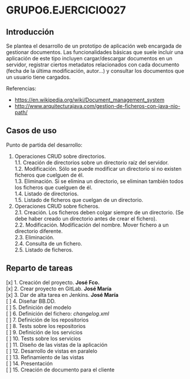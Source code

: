 # GRUPO6.EJERCICIO027


## Introducción

Se plantea el desarrollo de un prototipo de aplicación web encargada de gestionar documentos. Las funcionalidades básicas que suele incluir una aplicación de este tipo incluyen cargar/descargar documentos en un servidor, registrar ciertos metadatos relacionados con cada documento (fecha de la última modificación, autor...) y consultar los documentos que un usuario tiene cargados.

Referencias:

+ <https://en.wikipedia.org/wiki/Document_management_system>
+ <http://www.arquitecturajava.com/gestion-de-ficheros-con-java-nio-path/>


## Casos de uso

Punto de partida del desarrollo:

1. Operaciones CRUD sobre directorios.  
1.1. Creación de directorios sobre un directorio raíz del servidor.  
1.2. Modificación. Sólo se puede modificar un directorio si no existen ficheros que cuelguen de él.  
1.3. Eliminación. Si se elimina un directorio, se eliminan también todos los ficheros que cuelguen de él.  
1.4. Listado de directorios.  
1.5. Listado de ficheros que cuelgan de un directorio.  
2. Operaciones CRUD sobre ficheros.  
2.1. Creación. Los ficheros deben colgar siempre de un directorio. (Se debe haber creado un directorio antes de crear el fichero).  
2.2. Modificación. Modificación del nombre. Mover fichero a un directorio diferente.  
2.3. Eliminación.  
2.4. Consulta de un fichero.  
2.5. Listado de ficheros.


## Reparto de tareas

[x] 1. Creación del proyecto. **José Fco.**  
[x] 2. Crear proyecto en GitLab. **José María**  
[x] 3. Dar de alta tarea en Jenkins. **José María**  
[ ] 4. Diseñar BB.DD.  
[ ] 5. Definición del modelo  
[ ] 6. Definición del fichero: *changelog.xml*  
[ ] 7. Definición de los repositorios  
[ ] 8. Tests sobre los repositorios  
[ ] 9. Definición de los servicios  
[ ] 10. Tests sobre los servicios  
[ ] 11. Diseño de las vistas de la aplicación  
[ ] 12. Desarrollo de vistas en paralelo  
[ ] 13. Refinamiento de las vistas  
[ ] 14. Presentación  
[ ] 15. Creación de documento para el cliente  
